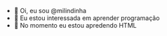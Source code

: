 - 👋  Oi, eu sou @milindinha
- 👀 Eu estou interessada em aprender programação
- 🌱 No momento eu estou apredendo HTML

<!---
milindinha/milindinha is a ✨ special ✨ repository because its `README.md` (this file) appears on your GitHub profile.
You can click the Preview link to take a look at your changes.
--->
